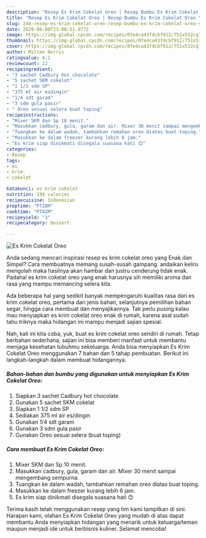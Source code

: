 ```yaml
---
description: "Resep Es Krim Cokelat Oreo | Resep Bumbu Es Krim Cokelat Oreo Yang Bikin Ngiler"
title: "Resep Es Krim Cokelat Oreo | Resep Bumbu Es Krim Cokelat Oreo Yang Bikin Ngiler"
slug: 244-resep-es-krim-cokelat-oreo-resep-bumbu-es-krim-cokelat-oreo-yang-bikin-ngiler
date: 2020-06-08T23:00:51.977Z
image: https://img-global.cpcdn.com/recipes/0fe4ca43fdcbf912/751x532cq70/es-krim-cokelat-oreo-foto-resep-utama.jpg
thumbnail: https://img-global.cpcdn.com/recipes/0fe4ca43fdcbf912/751x532cq70/es-krim-cokelat-oreo-foto-resep-utama.jpg
cover: https://img-global.cpcdn.com/recipes/0fe4ca43fdcbf912/751x532cq70/es-krim-cokelat-oreo-foto-resep-utama.jpg
author: Milton Norris
ratingvalue: 4.1
reviewcount: 12
recipeingredient:
- "3 sachet Cadbury hot chocolate"
- "5 sachet SKM cokelat"
- "1 1/2 sdm SP"
- "375 ml air esdingin"
- "1/4 sdt garam"
- "3 sdm gula pasir"
- " Oreo sesuai selera buat toping"
recipeinstructions:
- "Mixer SKM dan Sp 10 menit."
- "Masukkan cadbury, gula, garam dan air. Mixer 30 menit sampai mengembang sempurna."
- "Tuangkan ke dalam wadah, tambahkan remahan oreo diatas buat toping."
- "Masukkan ke dalam freezer kurang lebih 6 jam."
- "Es krim siap dinikmati disegala suasana hati 😊"
categories:
- Resep
tags:
- es
- krim
- cokelat

katakunci: es krim cokelat 
nutrition: 194 calories
recipecuisine: Indonesian
preptime: "PT28M"
cooktime: "PT42M"
recipeyield: "3"
recipecategory: Dessert

---
```



![Es Krim Cokelat Oreo](https://img-global.cpcdn.com/recipes/0fe4ca43fdcbf912/751x532cq70/es-krim-cokelat-oreo-foto-resep-utama.jpg)

Anda sedang mencari inspirasi resep es krim cokelat oreo yang Enak dan Simpel? Cara membuatnya memang susah-susah gampang. andaikan keliru mengolah maka hasilnya akan hambar dan justru cenderung tidak enak. Padahal es krim cokelat oreo yang enak harusnya sih memiliki aroma dan rasa yang mampu memancing selera kita.

Ada beberapa hal yang sedikit banyak mempengaruhi kualitas rasa dari es krim cokelat oreo, pertama dari jenis bahan, selanjutnya pemilihan bahan segar, hingga cara membuat dan menyajikannya. Tak perlu pusing kalau mau menyiapkan es krim cokelat oreo enak di rumah, karena asal sudah tahu triknya maka hidangan ini mampu menjadi sajian spesial.




Nah, kali ini kita coba, yuk, buat es krim cokelat oreo sendiri di rumah. Tetap berbahan sederhana, sajian ini bisa memberi manfaat untuk membantu menjaga kesehatan tubuhmu sekeluarga. Anda bisa menyiapkan Es Krim Cokelat Oreo menggunakan 7 bahan dan 5 tahap pembuatan. Berikut ini langkah-langkah dalam membuat hidangannya.

<!--inarticleads1-->

##### Bahan-bahan dan bumbu yang digunakan untuk menyiapkan Es Krim Cokelat Oreo:

1. Siapkan 3 sachet Cadbury hot chocolate
1. Gunakan 5 sachet SKM cokelat
1. Siapkan 1 1/2 sdm SP
1. Sediakan 375 ml air es/dingin
1. Gunakan 1/4 sdt garam
1. Gunakan 3 sdm gula pasir
1. Gunakan  Oreo sesuai selera (buat toping)




<!--inarticleads2-->

##### Cara membuat Es Krim Cokelat Oreo:

1. Mixer SKM dan Sp 10 menit.
1. Masukkan cadbury, gula, garam dan air. Mixer 30 menit sampai mengembang sempurna.
1. Tuangkan ke dalam wadah, tambahkan remahan oreo diatas buat toping.
1. Masukkan ke dalam freezer kurang lebih 6 jam.
1. Es krim siap dinikmati disegala suasana hati 😊




Terima kasih telah menggunakan resep yang tim kami tampilkan di sini. Harapan kami, olahan Es Krim Cokelat Oreo yang mudah di atas dapat membantu Anda menyiapkan hidangan yang menarik untuk keluarga/teman maupun menjadi ide untuk berbisnis kuliner. Selamat mencoba!
